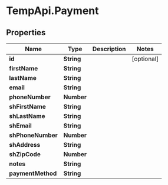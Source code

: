 # TempApi.Payment

## Properties

Name | Type | Description | Notes
------------ | ------------- | ------------- | -------------
**id** | **String** |  | [optional] 
**firstName** | **String** |  | 
**lastName** | **String** |  | 
**email** | **String** |  | 
**phoneNumber** | **Number** |  | 
**shFirstName** | **String** |  | 
**shLastName** | **String** |  | 
**shEmail** | **String** |  | 
**shPhoneNumber** | **Number** |  | 
**shAddress** | **String** |  | 
**shZipCode** | **Number** |  | 
**notes** | **String** |  | 
**paymentMethod** | **String** |  | 


